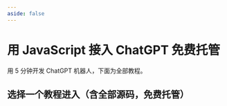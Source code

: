 ```yaml
---
aside: false
---
```


# 用 JavaScript 接入 ChatGPT 免费托管

用 5 分钟开发 ChatGPT 机器人，下面为全部教程。

## 选择一个教程进入（含全部源码，免费托管）

<ListBoxContainer>
<ListBox
  title="iOS Siri 接入 ChatGPT"
  link="https://aircode.cool/828668wg5a"
  description="将 Siri 接入 ChatGPT，直接语音唤醒，并且支持连续对话"
/>
<ListBox
  title="开发飞书 ChatGPT 机器人"
  link="https://aircode.cool/q4y1msdim4"
  description="开发一个飞书机器人，不仅可以对话聊天，还可以接入 ChatGPT，变为一个智能助理"
/>
</ListBoxContainer>
